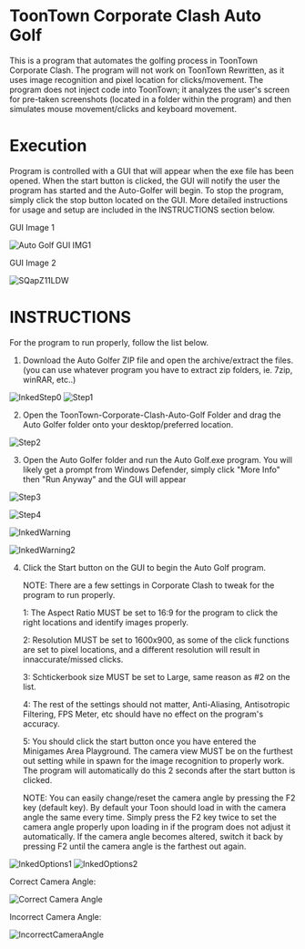 # ToonTown Corporate Clash Auto Golf
This is a program that automates the golfing process in ToonTown Corporate Clash. The program will not work on ToonTown Rewritten, as it uses image recognition and pixel location for clicks/movement. The program does not inject code into ToonTown; it analyzes the user's screen for pre-taken screenshots (located in a folder within the program) and then simulates mouse movement/clicks and keyboard movement.

# Execution
Program is controlled with a GUI that will appear when the exe file has been opened. When the start button is clicked, the GUI will notify the user the program has started and the Auto-Golfer will begin. To stop the program, simply click the stop button located on the GUI.  More detailed instructions for usage and setup are included in the INSTRUCTIONS section below.

GUI Image 1

![Auto Golf GUI IMG1](https://user-images.githubusercontent.com/111534019/185483895-acabbc55-d6de-485e-b868-4c60921c76fb.png)

GUI Image 2

![SQapZ11LDW](https://user-images.githubusercontent.com/111534019/185484138-5a0bdcd2-a926-4bc1-aa84-bf436a694226.png)

# INSTRUCTIONS
For the program to run properly, follow the list below.

1. Download the Auto Golfer ZIP file and open the archive/extract the files. (you can use whatever program you have to extract zip folders, ie. 7zip, winRAR, etc..) 
 
![InkedStep0](https://user-images.githubusercontent.com/111534019/187006083-8c900b02-7442-4504-b078-4f968ee86548.jpg)
![Step1](https://user-images.githubusercontent.com/111534019/187006098-b084693e-db0d-4530-b567-1390e6f75705.jpg)

2. Open the ToonTown-Corporate-Clash-Auto-Golf Folder and drag the Auto Golfer folder onto your desktop/preferred location.
 
![Step2](https://user-images.githubusercontent.com/111534019/187006115-fb82954b-13d8-4ba7-855b-4c3253eb53ce.jpg)

3. Open the Auto Golfer folder and run the Auto Golf.exe program. You will likely get a prompt from Windows Defender, simply click "More Info" then "Run Anyway" and the GUI will appear 

![Step3](https://user-images.githubusercontent.com/111534019/187006146-eee83817-6a79-452f-b2fa-7e7ac3909dd0.jpg)

![Step4](https://user-images.githubusercontent.com/111534019/187006150-b3c6b44c-19ac-4c70-9b2c-36db69fe8167.jpg)

![InkedWarning](https://user-images.githubusercontent.com/111534019/187006955-353f4992-5114-4a1c-a0ea-0a3d61c4eeed.jpg)

![InkedWarning2](https://user-images.githubusercontent.com/111534019/187006956-70583f70-228c-45b1-9e1c-957484989a6b.jpg)



4. Click the Start button on the GUI to begin the Auto Golf program.
   
   NOTE: There are a few settings in Corporate Clash to tweak for the program to run properly.
    
      1: The Aspect Ratio MUST be set to 16:9 for the program to click the right locations and identify images properly. 
          
      2: Resolution MUST be set to 1600x900, as some of the click functions are set to pixel locations, and a different resolution will result in innaccurate/missed clicks.
          
      3: Schtickerbook size MUST be set to Large, same reason as #2 on the list.
          
      4: The rest of the settings should not matter, Anti-Aliasing, Antisotropic Filtering, FPS Meter, etc should have no effect on the program's accuracy.
              
              
      5: You should click the start button once you have entered the Minigames Area Playground. The camera view MUST be on the furthest out setting while in spawn for the image recognition to properly work. The program will automatically do this 2 seconds after the start button is clicked.
      
      NOTE: You can easily change/reset the camera angle by pressing the F2 key (default key). By default your Toon should load in with the camera angle the same every time. Simply press the F2 key twice to set the camera angle properly upon loading in if the program does not adjust it automatically. If the camera angle becomes altered, switch it back by pressing F2 until the camera angle is the farthest out again.
              
![InkedOptions1](https://user-images.githubusercontent.com/111534019/185491583-531a47eb-3b66-4d9a-801a-38cd3caa358d.jpg)
![InkedOptions2](https://user-images.githubusercontent.com/111534019/185491628-5c104bc2-b16f-4965-8247-600def076b72.jpg)

Correct Camera Angle:

![Correct Camera Angle](https://user-images.githubusercontent.com/111534019/185493984-c94469b8-fb44-4f55-8549-4273a648a52c.jpg)

Incorrect Camera Angle:

![IncorrectCameraAngle](https://user-images.githubusercontent.com/111534019/185494294-26a57577-5e20-472e-a629-6e25c633310d.jpg)






